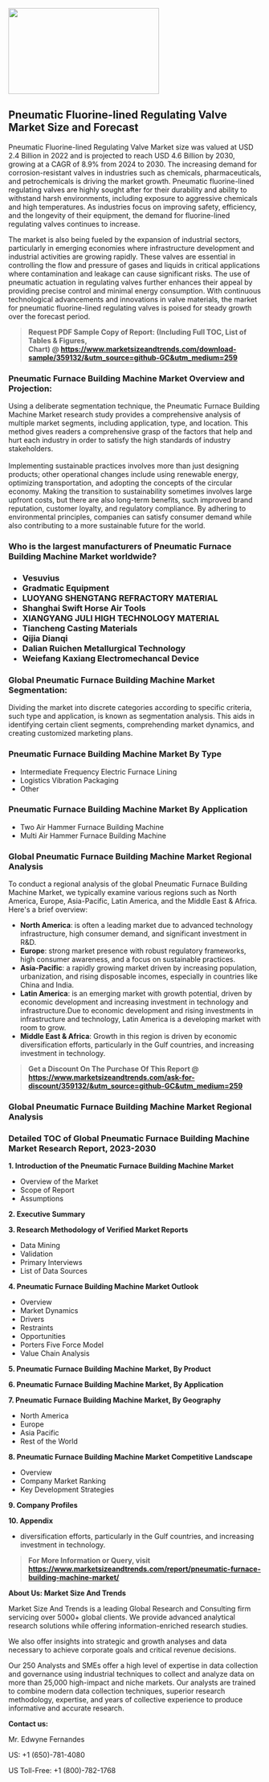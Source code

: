 <p><img class="alignnone size-medium wp-image-20088" src="https://ffe5etoiles.com/wp-content/uploads/2024/12/MST1-300x171.png" alt="" width="300" height="171" /></p><h2>Pneumatic Fluorine-lined Regulating Valve Market Size and Forecast</h2><p>Pneumatic Fluorine-lined Regulating Valve Market size was valued at USD 2.4 Billion in 2022 and is projected to reach USD 4.6 Billion by 2030, growing at a CAGR of 8.9% from 2024 to 2030. The increasing demand for corrosion-resistant valves in industries such as chemicals, pharmaceuticals, and petrochemicals is driving the market growth. Pneumatic fluorine-lined regulating valves are highly sought after for their durability and ability to withstand harsh environments, including exposure to aggressive chemicals and high temperatures. As industries focus on improving safety, efficiency, and the longevity of their equipment, the demand for fluorine-lined regulating valves continues to increase.</p><p>The market is also being fueled by the expansion of industrial sectors, particularly in emerging economies where infrastructure development and industrial activities are growing rapidly. These valves are essential in controlling the flow and pressure of gases and liquids in critical applications where contamination and leakage can cause significant risks. The use of pneumatic actuation in regulating valves further enhances their appeal by providing precise control and minimal energy consumption. With continuous technological advancements and innovations in valve materials, the market for pneumatic fluorine-lined regulating valves is poised for steady growth over the forecast period.</p></p><blockquote id="" class=""><strong>Request PDF Sample Copy of Report: (Including Full TOC, List of Tables &amp; Figures, Chart)&nbsp;@&nbsp;<strong><a href="https://www.marketsizeandtrends.com/download-sample/359132/&utm_source=github-GC&utm_medium=259" target="_blank">https://www.marketsizeandtrends.com/download-sample/359132/&utm_source=github-GC&utm_medium=259</a></strong></strong></blockquote><h3 id="" class="">Pneumatic Furnace Building Machine Market&nbsp;Overview and Projection:</h3><p id="" class="">Using a deliberate segmentation technique, the Pneumatic Furnace Building Machine Market research study provides a comprehensive analysis of multiple market segments, including application, type, and location. This method gives readers a comprehensive grasp of the factors that help and hurt each industry in order to satisfy the high standards of industry stakeholders. <br /> <br />Implementing sustainable practices involves more than just designing products; other operational changes include using renewable energy, optimizing transportation, and adopting the concepts of the circular economy. Making the transition to sustainability sometimes involves large upfront costs, but there are also long-term benefits, such improved brand reputation, customer loyalty, and regulatory compliance. By adhering to environmental principles, companies can satisfy consumer demand while also contributing to a more sustainable future for the world.</p><h3 id="" class="">Who is the largest manufacturers of&nbsp;Pneumatic Furnace Building Machine Market worldwide?</h3><h3 class=""><p><ul><li>Vesuvius </li><li> Gradmatic Equipment </li><li> LUOYANG SHENGTANG REFRACTORY MATERIAL </li><li> Shanghai Swift Horse Air Tools </li><li> XIANGYANG JULI HIGH TECHNOLOGY MATERIAL </li><li> Tiancheng Casting Materials </li><li> Qijia Dianqi </li><li> Dalian Ruichen Metallurgical Technology </li><li> Weiefang Kaxiang Electromechancal Device</li></ul></p></h3><h3 id="" class="">Global&nbsp;Pneumatic Furnace Building Machine Market Segmentation:</h3><p id="" class="">Dividing the market into discrete categories according to specific criteria, such type and application, is known as segmentation analysis. This aids in identifying certain client segments, comprehending market dynamics, and creating customized marketing plans.</p><h3 id="" class="">Pneumatic Furnace Building Machine Market&nbsp;By Type</h3><p><p><ul><li>Intermediate Frequency Electric Furnace Lining</li><li> Logistics Vibration Packaging</li><li> Other</p></li></ul></p></p><h3 id="" class="">Pneumatic Furnace Building Machine Market&nbsp;By Application</h3><p class=""><p><ul><li>Two Air Hammer Furnace Building Machine</li><li> Multi Air Hammer Furnace Building Machine</li></ul></p></p><h3 id="" class="">Global Pneumatic Furnace Building Machine Market Regional Analysis</h3><p id="" class="">To conduct a regional analysis of the global Pneumatic Furnace Building Machine Market, we typically examine various regions such as North America, Europe, Asia-Pacific, Latin America, and the Middle East &amp; Africa. Here's a brief overview:</p><ul><li><strong>North America</strong>: is often a leading market due to advanced technology infrastructure, high consumer demand, and significant investment in R&amp;D.</li><li><strong>Europe</strong>: strong market presence with robust regulatory frameworks, high consumer awareness, and a focus on sustainable practices.</li><li><strong>Asia-Pacific</strong>: a rapidly growing market driven by increasing population, urbanization, and rising disposable incomes, especially in countries like China and India.</li><li><strong>Latin America</strong>: is an emerging market with growth potential, driven by economic development and increasing investment in technology and infrastructure.Due to economic development and rising investments in infrastructure and technology, Latin America is a developing market with room to grow.</li><li><strong>Middle East &amp; Africa</strong>: Growth in this region is driven by economic diversification efforts, particularly in the Gulf countries, and increasing investment in technology.</li></ul><blockquote id="" class=""><strong>Get a Discount On The Purchase Of This Report @ <strong><a href="https://www.marketsizeandtrends.com/ask-for-discount/359132/&utm_source=github-GC&utm_medium=259" target="_blank">https://www.marketsizeandtrends.com/ask-for-discount/359132/&utm_source=github-GC&utm_medium=259</a></strong></strong></blockquote><h3 id="" class="">Global Pneumatic Furnace Building Machine Market Regional Analysis</h3><h3 id="" class="">Detailed TOC of Global Pneumatic Furnace Building Machine Market Research Report, 2023-2030</h3><p id="" class=""><strong>1. Introduction of the Pneumatic Furnace Building Machine Market</strong></p><ul><li>Overview of the Market</li><li>Scope of Report</li><li>Assumptions</li></ul><p id="" class=""><strong>2. Executive Summary</strong></p><p id="" class=""><strong>3. Research Methodology of Verified Market Reports</strong></p><ul><li>Data Mining</li><li>Validation</li><li>Primary Interviews</li><li>List of Data Sources</li></ul><p id="" class=""><strong>4. Pneumatic Furnace Building Machine Market Outlook</strong></p><ul><li>Overview</li><li>Market Dynamics</li><li>Drivers</li><li>Restraints</li><li>Opportunities</li><li>Porters Five Force Model</li><li>Value Chain Analysis</li></ul><p id="" class=""><strong>5. Pneumatic Furnace Building Machine Market, By Product</strong></p><p id="" class=""><strong>6. Pneumatic Furnace Building Machine Market, By Application</strong></p><p id="" class=""><strong>7. Pneumatic Furnace Building Machine Market, By Geography</strong></p><ul><li>North America</li><li>Europe</li><li>Asia Pacific</li><li>Rest of the World</li></ul><p id="" class=""><strong>8. Pneumatic Furnace Building Machine Market Competitive Landscape</strong></p><ul><li>Overview</li><li>Company Market Ranking</li><li>Key Development Strategies</li></ul><p id="" class=""><strong>9. Company Profiles</strong></p><p id="" class=""><strong>10. Appendix</strong></p><ul><li>diversification efforts, particularly in the Gulf countries, and increasing investment in technology.</li></ul><blockquote id="" class=""><strong>For More Information or Query, visit <strong><strong><a href="https://www.marketsizeandtrends.com/report/pneumatic-furnace-building-machine-market/" target="_blank">https://www.marketsizeandtrends.com/report/pneumatic-furnace-building-machine-market/</a></strong></strong></strong></blockquote><p id="" class=""><strong>About Us: Market Size And Trends</strong></p><p id="" class="">Market Size And Trends is a leading Global Research and Consulting firm servicing over 5000+ global clients. We provide advanced analytical research solutions while offering information-enriched research studies.</p><p id="" class="">We also offer insights into strategic and growth analyses and data necessary to achieve corporate goals and critical revenue decisions.</p><p id="" class="">Our 250 Analysts and SMEs offer a high level of expertise in data collection and governance using industrial techniques to collect and analyze data on more than 25,000 high-impact and niche markets. Our analysts are trained to combine modern data collection techniques, superior research methodology, expertise, and years of collective experience to produce informative and accurate research.</p><p id="" class=""><strong>Contact us:</strong></p><p id="" class="">Mr. Edwyne Fernandes</p><p id="" class="">US: +1 (650)-781-4080</p><p id="" class="">US Toll-Free: +1 (800)-782-1768</p>
